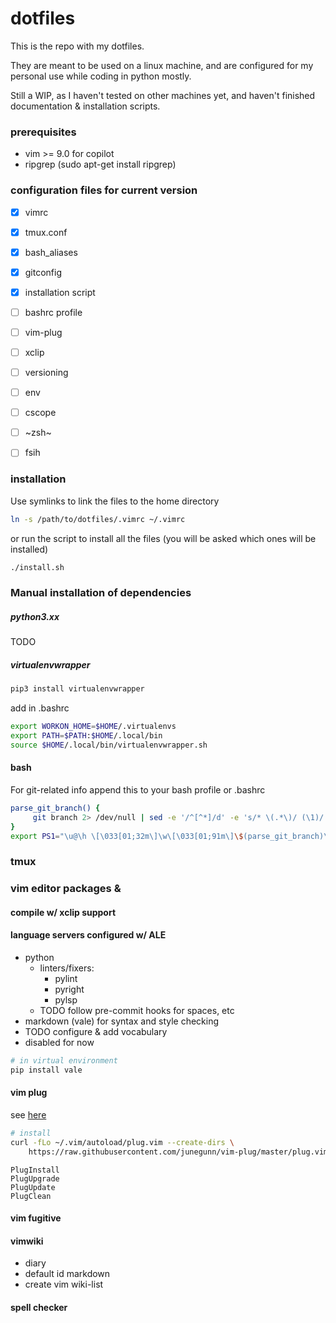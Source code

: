 
# dotfiles

This is the repo with my dotfiles.

They are meant to be used on a linux machine, and are configured
for my personal use while coding in python mostly.

Still a WIP, as I haven't tested on other machines yet, and haven't finished documentation & installation scripts.

### prerequisites
- vim >= 9.0 for copilot
- ripgrep (sudo apt-get install ripgrep)


### configuration files for current version
- [x] vimrc
- [x] tmux.conf
- [x] bash_aliases
- [x] gitconfig
- [x] installation script
- [ ] bashrc profile
- [ ] vim-plug
- [ ] xclip
- [ ] versioning
- [ ] env
- [ ] cscope
- [ ] ~zsh~
- [ ] fsih


### installation

Use symlinks to link the files to the home directory

```bash
ln -s /path/to/dotfiles/.vimrc ~/.vimrc
```
or run the script to install all the files (you will be asked which ones will be installed)

```bash
./install.sh
```

### Manual installation of dependencies

##### python3.xx
TODO


##### virtualenvwrapper
```bash
pip3 install virtualenvwrapper
```
add in .bashrc
```bash
export WORKON_HOME=$HOME/.virtualenvs
export PATH=$PATH:$HOME/.local/bin
source $HOME/.local/bin/virtualenvwrapper.sh
```

#### bash
For git-related info append this to your bash profile or .bashrc
```bash
parse_git_branch() {
     git branch 2> /dev/null | sed -e '/^[^*]/d' -e 's/* \(.*\)/ (\1)/'
}
export PS1="\u@\h \[\033[01;32m\]\w\[\033[01;91m\]\$(parse_git_branch)\[\033[01;00m\] $ "
```

### tmux

### vim editor packages &

#### compile w/ xclip support

#### language servers configured w/  ALE
- python
  - linters/fixers:
    - pylint
    - pyright
    - pylsp
  - TODO follow pre-commit hooks for spaces, etc
- markdown (vale) for syntax and style checking
- TODO configure & add vocabulary
- disabled for now
```bash
# in virtual environment
pip install vale
```
#### vim plug
see [here](https://github.com/junegunn/vim-plug)
```bash
# install
curl -fLo ~/.vim/autoload/plug.vim --create-dirs \
    https://raw.githubusercontent.com/junegunn/vim-plug/master/plug.vim
```

```vim
PlugInstall
PlugUpgrade
PlugUpdate
PlugClean
```

#### vim fugitive

#### vimwiki
- diary
- default id markdown
- create vim wiki-list

#### spell checker
